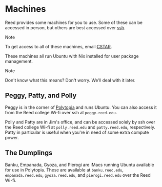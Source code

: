 # Machines

Reed provides some machines for you to use. Some of these can be accessed in
person, but others are best accessed over [ssh](../../shell/ssh.md).

> [!NOTE]
> To get access to all of these machines, email
> [CSTAR](mailto:cstar@groups.reed.edu).

These machines all run Ubuntu with Nix installed for user package management.

> [!NOTE]
> Don't know what this means? Don't worry. We'll deal with it later.

## Peggy, Patty, and Polly

Peggy is in the corner of [Polytopia](polytopia.md) and runs Ubuntu. You can
also access it from the Reed college Wi-fi over ssh at `peggy.reed.edu`.

Polly and Patty are in Jim's office, and can be accessed solely by ssh over
the Reed college Wi-fi at `polly.reed.edu` and `patty.reed.edu`,
respectively. Patty in particular is useful when you're in need of some extra
compute power.

## The Dumplings

Banku, Empanada, Gyoza, and Pierogi are iMacs running Ubuntu available for
use in Polytopia. These are available at `banku.reed.edu`,
`empanada.reed.edu`, `gyoza.reed.edu`, and `pierogi.reed.edu` over the Reed
Wi-fi.
